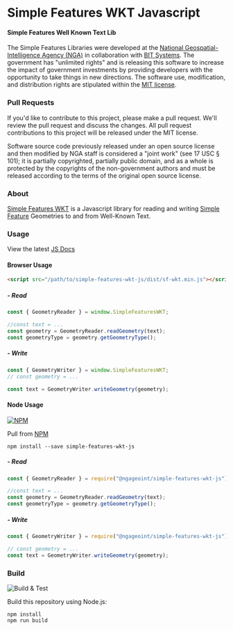 # Simple Features WKT Javascript

#### Simple Features Well Known Text Lib ####

The Simple Features Libraries were developed at the [National Geospatial-Intelligence Agency (NGA)](http://www.nga.mil/) in collaboration with [BIT Systems](https://www.caci.com/bit-systems/). The government has "unlimited rights" and is releasing this software to increase the impact of government investments by providing developers with the opportunity to take things in new directions. The software use, modification, and distribution rights are stipulated within the [MIT license](http://choosealicense.com/licenses/mit/).

### Pull Requests ###
If you'd like to contribute to this project, please make a pull request. We'll review the pull request and discuss the changes. All pull request contributions to this project will be released under the MIT license.

Software source code previously released under an open source license and then modified by NGA staff is considered a "joint work" (see 17 USC § 101); it is partially copyrighted, partially public domain, and as a whole is protected by the copyrights of the non-government authors and must be released according to the terms of the original open source license.

### About ###

[Simple Features WKT](http://ngageoint.github.io/simple-features-wkt-js/) is a Javascript library for reading and writing [Simple Feature](https://github.com/ngageoint/simple-features-js) Geometries to and from Well-Known Text.


### Usage ###

View the latest [JS Docs](http://ngageoint.github.io/simple-features-wkt-js)


#### Browser Usage ####
```html
<script src="/path/to/simple-features-wkt-js/dist/sf-wkt.min.js"></script>
```
##### - Read
```javascript
const { GeometryReader } = window.SimpleFeaturesWKT;

//const text = ...
const geometry = GeometryReader.readGeometry(text);
const geometryType = geometry.getGeometryType();
```
##### - Write
```javascript
const { GeometryWriter } = window.SimpleFeaturesWKT;
// const geometry = ...

const text = GeometryWriter.writeGeometry(geometry);
```

#### Node Usage ####
[![NPM](https://img.shields.io/npm/v/@ngageoint/simple-features-wkt-js.svg)](https://www.npmjs.com/package/@ngageoint/simple-features-wkt-js)

Pull from [NPM](https://www.npmjs.com/package/@ngageoint/simple-features-wkt-js)

```install
npm install --save simple-features-wkt-js
```
##### - Read
```javascript
const { GeometryReader } = require("@ngageoint/simple-features-wkt-js");

//const text = ...
const geometry = GeometryReader.readGeometry(text);
const geometryType = geometry.getGeometryType();
```
##### - Write
```javascript
const { GeometryWriter } = require("@ngageoint/simple-features-wkt-js");

// const geometry = ...
const text = GeometryWriter.writeGeometry(geometry);
```

### Build ###

![Build & Test](https://github.com/ngageoint/simple-features-wkt-js/actions/workflows/run-tests.yml/badge.svg)

Build this repository using Node.js:
   
    npm install
    npm run build
